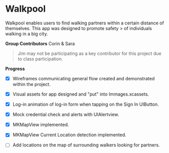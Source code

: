 # Walkpool

Walkpool enables users to find walking partners within a certain distance of themselves. This app was designed to promote safety > of individuals walking in a big city. 

**Group Contributors** 
Corin & Sara
> Jim may not be participating as a key contributor for this project due to class participation.

**Progress**
* [x] Wireframes communicating general flow created and demonstrated within the project. 
* [x] Visual assets for app designed and "put" into Immages.xcassets.
* [x] Log-in animation of log-in form when tapping on the Sign In UIButton.
* [x] Mock credential check and alerts with UIAlertview.
* [x] MKMapView implemented. 
* [x] MKMapView Current Location detection implemented.
* [ ] Add locations on the map of surrounding walkers looking for partners.


